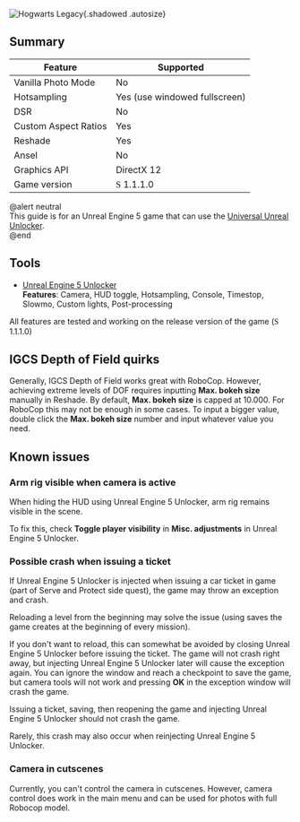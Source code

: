 ![Hogwarts Legacy](Images\robocop_rogue_city_header.png "Shot by Dogmod"){.shadowed .autosize}
## Summary
Feature | Supported
--|--
Vanilla Photo Mode | No
Hotsampling | Yes (use windowed fullscreen)
DSR | No
Custom Aspect Ratios | Yes  
Reshade | Yes
Ansel | No
Graphics API | DirectX 12
Game version |  <font face="Stores">S</font> 1.1.1.0

@alert neutral  
This guide is for an Unreal Engine 5 game that can use the [Universal Unreal Unlocker](https://opm.fransbouma.com/uuuv5.htm).  
@end

## Tools

* [Unreal Engine 5 Unlocker](https://opm.fransbouma.com/uuuv5.htm)  
**Features**: Camera, HUD toggle, Hotsampling, Console, Timestop, Slowmo, Custom lights, Post-processing 

All features are tested and working on the release version of the game (<font face="Stores">S</font> 1.1.1.0)

## IGCS Depth of Field quirks

Generally, IGCS Depth of Field works great with RoboCop. However, achieving extreme levels of DOF requires inputting 
**Max. bokeh size** manually in Reshade. By default, **Max. bokeh size** is capped at 10.000. For RoboCop this 
may not be enough in some cases. To input a bigger value, double click the **Max. bokeh size** number and input whatever
value you need. 

## Known issues

### Arm rig visible when camera is active

When hiding the HUD using Unreal Engine 5 Unlocker, arm rig remains visible in the scene.

To fix this, check **Toggle player visibility** in **Misc. adjustments** in Unreal Engine 5 Unlocker.

### Possible crash when issuing a ticket

If Unreal Engine 5 Unlocker is injected when issuing a car ticket in game (part of Serve and Protect side quest),
the game may throw an exception and crash.

Reloading a level from the beginning may solve the issue (using saves the game creates at the beginning of every mission).

If you don't want to reload, this can somewhat be avoided by closing Unreal Engine 5 Unlocker before issuing the ticket. 
The game will not crash right away, but injecting Unreal Engine 5 Unlocker later will cause the exception again. You can ignore the window and reach
a checkpoint to save the game, but camera tools will not work and pressing **OK** in the exception window will crash the game.

Issuing a ticket, saving, then reopening the game and injecting Unreal Engine 5 Unlocker should not crash the game.

Rarely, this crash may also occur when reinjecting Unreal Engine 5 Unlocker.

### Camera in cutscenes

Currently, you can't control the camera in cutscenes. However, camera control does work in the main menu 
and can be used for photos with full Robocop model.